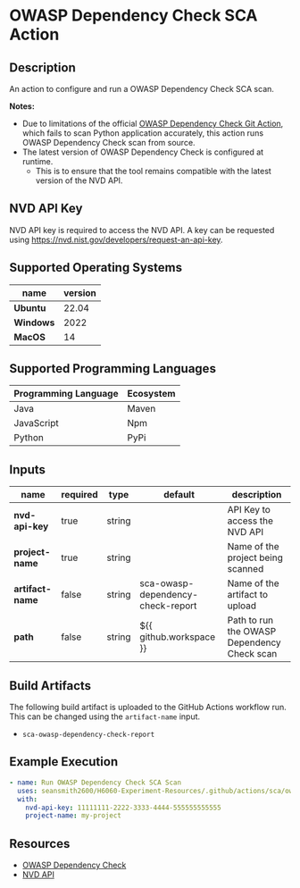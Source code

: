 # OWASP Dependency Check SCA Action

## Description

An action to configure and run a OWASP Dependency Check SCA scan.

**Notes:**
- Due to limitations of the official [OWASP Dependency Check Git Action](https://github.com/jeremylong/DependencyCheck), which fails to scan Python application accurately, this action runs OWASP Dependency Check scan from source.
- The latest version of OWASP Dependency Check is configured at runtime.
  - This is to ensure that the tool remains compatible with the latest version of the NVD API. 

## NVD API Key

NVD API key is required to access the NVD API. A key can be requested using https://nvd.nist.gov/developers/request-an-api-key.

## Supported Operating Systems

| name        | version | 
|-------------|---------|
| **Ubuntu**  | 22.04   |
| **Windows** | 2022    |
| **MacOS**   | 14      |

## Supported Programming Languages

| Programming Language | Ecosystem |
|----------------------|-----------|
| Java                 | Maven     |
| JavaScript           | Npm       |
| Python               | PyPi      |

## Inputs

| name              | required | type   | default                           | description                                 |
|-------------------|----------|--------|-----------------------------------|---------------------------------------------|
| **nvd-api-key**   | true     | string |                                   | API Key to access the NVD API               |
| **project-name**  | true     | string |                                   | Name of the project being scanned           |
| **artifact-name** | false    | string | sca-owasp-dependency-check-report | Name of the artifact to upload              |
| **path**          | false    | string | ${{ github.workspace }}           | Path to run the OWASP Dependency Check scan |

## Build Artifacts

The following build artifact is uploaded to the GitHub Actions workflow run. This can be changed using the `artifact-name` input.
- `sca-owasp-dependency-check-report`

## Example Execution

```yaml
- name: Run OWASP Dependency Check SCA Scan
  uses: seansmith2600/H6060-Experiment-Resources/.github/actions/sca/owasp-dependency-check@main
  with:
    nvd-api-key: 11111111-2222-3333-4444-555555555555
    project-name: my-project
```

## Resources 

- [OWASP Dependency Check](https://owasp.org/www-project-dependency-check/)
- [NVD API](https://nvd.nist.gov/developers/vulnerabilities)
